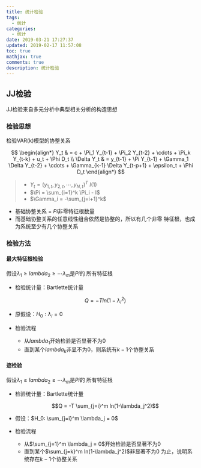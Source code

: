 ```yaml
---
title: 统计检验
tags:
  - 统计
categories:
  - 统计
date: 2019-03-21 17:27:37
updated: 2019-02-17 11:57:08
toc: true
mathjax: true
comments: true
description: 统计检验
---
```


##	JJ检验

JJ检验来自多元分析中典型相关分析的构造思想

###	检验思想

检验VAR(k)模型的协整关系

$$
\begin{align*}
Y_t & = c + \Pi_1 Y_{t-1} + \Pi_2 Y_{t-2} + \cdots +
	\Pi_k Y_{t-k} + u_t + \Phi D_t \\
\Delta Y_t & = y_{t-1} + \Pi Y_{t-1} + \Gamma_1 \Delta Y_{t-2}
	+ \cdots + \Gamma_{k-1} \Delta Y_{t-p+1} + \epsilon_t
	+ \Phi D_t
\end{align*}
$$

> - $Y_t = (y_{1,t}, y_{2,t}, \cdots, y_{N,t})^T ~ I(1)$
> - $\Pi = \sum_{i=1}^k \Pi_i - I$
> - $\Gamma_i = -\sum_{j=i+1}^k$

-	基础协整关系 = $Pi$非零特征根数量
-	而基础协整关系的任意线性组合依然是协整的，所以有几个非零
	特征根，也成为系统至少有几个协整关系

###	检验方法

####	最大特征根检验

假设$\lambda_1 \geq lambda_2  \geq \cdots \lambda_m$是$Pi$的
所有特征根

-	检验统计量：Bartlette统计量

	$$Q = -Tln(1-\lambda_i^2)$$

-	原假设：$H_0: \lambda_i = 0$

-	检验流程
	-	从$lambda_1$开始检验是否显著不为0
	-	直到某个$lambda_k$非显不为0，则系统有$k-1$个协整关系

####	迹检验

假设$\lambda_1 \geq lambda_2  \geq \cdots \lambda_m$是$Pi$的
所有特征根

-	检验统计量：Bartlette统计量

	$$Q = -T \sum_{j=i}^m ln(1-\lambda_j^2)$$

-	假设：$H_0: \sum_{j=i}^m \lambda_j = 0$

-	检验流程
	-	从$\sum_{j=1}^m \lambda_j = 0$开始检验是否显著不为0
	-	直到某个$\sum_{j=k}^m ln(1-\lambda_j^2)$非显著不为0
		为止，说明系统存在$k-1$个协整关系

##	
